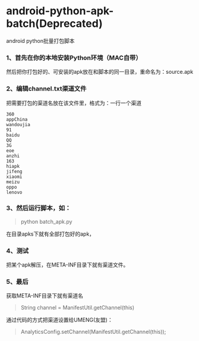 # android-python-apk-batch(Deprecated)
android python批量打包脚本


### 1、首先在你的本地安装Python环境（MAC自带）

然后把你打包好的、可安装的apk放在和脚本的同一目录，重命名为：source.apk

### 2、编辑channel.txt渠道文件

把需要打包的渠道名放在该文件里，格式为：一行一个渠道

```
360
appChina
wandoujia
91
baidu
QQ
3G
eoe
anzhi
163
hiapk
jifeng
xiaomi
meizu
oppo
lenovo
```

### 3、然后运行脚本，如：

> python batch_apk.py 

在目录apks下就有全部打包好的apk，

### 4、测试
把某个apk解压，在META-INF目录下就有渠道文件。

### 5、最后
获取META-INF目录下就有渠道名
> String channel = ManifestUtil.getChannel(this)

通过代码的方式把渠道设置给UMENG(友盟)：
> AnalyticsConfig.setChannel(ManifestUtil.getChannel(this));


